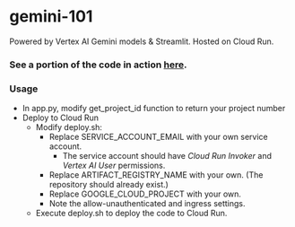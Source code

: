 # gemini-101

Powered by Vertex AI Gemini models & Streamlit. Hosted on Cloud Run.

### See a portion of the code in action [here](https://gemini101-854735162550.me-west1.run.app/).

### Usage
* In app.py, modify get_project_id function to return your project number
* Deploy to Cloud Run
    * Modify deploy.sh:
        * Replace SERVICE_ACCOUNT_EMAIL with your own service account. 
            * The service account should have _Cloud Run Invoker_ and _Vertex AI User_ permissions.
        * Replace ARTIFACT_REGISTRY_NAME with your own. (The repository should already exist.)
        * Replace GOOGLE_CLOUD_PROJECT with your own.
        * Note the allow-unauthenticated and ingress settings.
    * Execute deploy.sh to deploy the code to Cloud Run.
